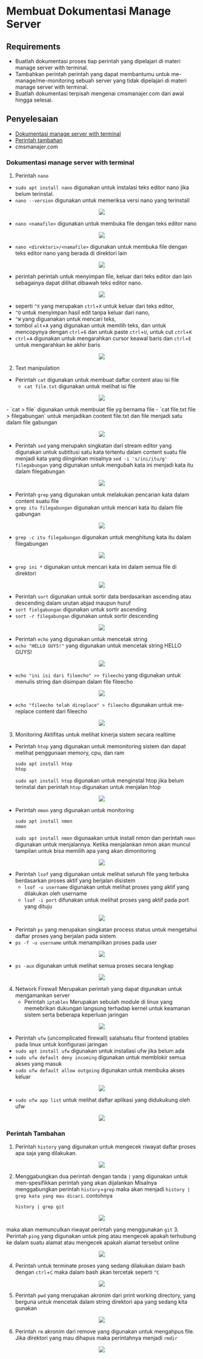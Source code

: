 # Membuat Dokumentasi Manage Server

## Requirements

- Buatlah dokumentasi proses tiap perintah yang dipelajari di materi manage server with terminal.
- Tambahkan perintah perintah yang dapat membantumu untuk me-manage/me-monitoring sebuah server yang tidak dipelajari di materi manage server with terminal.
- Buatlah dokumentasi terpisah mengenai cmsmanajer.com dari awal hingga selesai.

## Penyelesaian
- [Dokumentasi manage server with terminal](https://github.com/rifaicham/dumbways-report/tree/main/week-3#dokumentasi-manage-server-with-terminal) 
- [Perintah tambahan](https://github.com/rifaicham/dumbways-report/tree/main/week-3#perintah-tambahan) 
- cmsmanajer.com

### Dokumentasi manage server with terminal
1. Perintah `nano`
  - `sudo apt install nano` digunakan untuk instalasi teks editor nano jika belum terinstal.
  - `nano --version` digunakan untuk memeriksa versi nano yang terinstall
<p align="center">
  <img src="https://github.com/rifaicham/dumbways-report/blob/main/week-3/assets/nano.jpg" />
</p>

  - `nano <namafile>` digunakan untuk membuka file dengan teks editor nano
<p align="center">
  <img src="https://github.com/rifaicham/dumbways-report/blob/main/week-3/assets/nanofile.jpg" />
</p>

  - `nano <direktori>/<namafile>` digunakan untuk membuka file dengan teks editor nano yang berada di direktori lain
<p align="center">
  <img src="https://github.com/rifaicham/dumbways-report/blob/main/week-3/assets/nanodirektorifile.jpg" />
</p>

  - perintah perintah untuk menyimpan file, keluar dari teks editor dan lain sebagainya dapat dilihat dibawah teks editor nano. 
<p align="center">
  <img src="https://github.com/rifaicham/dumbways-report/blob/main/week-3/assets/perintahnano.jpg" />
</p>

   - seperti `^X` yang merupakan `ctrl`+`X` untuk keluar dari teks editor, 
   - `^O` untuk menyimpan hasil edit tanpa keluar dari nano, 
   - `^W` yang diguanakan untuk mencari teks, 
   - tombol `alt`+`A` yang digunakan untuk memilih teks, dan untuk mencopynya dengan `ctrl`+`6` dan untuk paste `ctrl`+`U`, untuk cut `ctrl`+`K`
   - `ctrl`+`A` digunakan untuk mengarahkan cursor keawal baris dan `ctrl`+`E` untuk mengarahkan ke akhir baris
<p align="center">
  <img src="https://github.com/rifaicham/dumbways-report/blob/main/week-3/assets/nanoaltA.jpg" />
</p>

2. Text manipulation
  - Perintah `cat` digunakan untuk membuat daftar content atau isi file
    - `cat file.txt` digunakan untuk melihat isi file
<p align="center">
  <img src="https://github.com/rifaicham/dumbways-report/blob/main/week-3/assets/catfile.jpg" />
</p>
    - `cat > file` digunakan untuk membuiat file yg bernama file
    - `cat file.txt file > filegabungan` untuk menjadikan content file.txt dan file menjadi satu dalam file gabungan
<p align="center">
  <img src="https://github.com/rifaicham/dumbways-report/blob/main/week-3/assets/catgabungan.jpg" />
</p>

  - Perintah `sed` yang merupakn singkatan dari stream editor yang digunakan untuk subtitusi satu kata tertentu dalam content suatu file menjadi kata yang diinginkan misalnya `sed -i 's/ini/itu/g' filegabungan` yang digunakan untuk mengubah kata ini menjadi kata itu dalam filegabungan 
<p align="center">
  <img src="https://github.com/rifaicham/dumbways-report/blob/main/week-3/assets/sed.jpg" />
</p>

  - Perintah `grep` yang digunakan untuk melakukan pencarian kata dalam content suatu file
  - `grep itu filegabungan` digunakan untuk mencari kata itu dalam file gabungan
<p align="center">
  <img src="https://github.com/rifaicham/dumbways-report/blob/main/week-3/assets/grepitu.jpg" />
</p>

  - `grep -c itu filegabungan` digunakan untuk menghitung kata itu dalam filegabungan
<p align="center">
  <img src="https://github.com/rifaicham/dumbways-report/blob/main/week-3/assets/grupc.jpg" />
</p>

  - `grep ini *` digunakan untuk mencari kata ini dalam semua file di direktori
<p align="center">
  <img src="https://github.com/rifaicham/dumbways-report/blob/main/week-3/assets/grepcari.jpg" />
</p>

  - Perintah `sort` digunakan untuk sortir data berdasarkan ascending atau descending dalam urutan abjad maupun huruf
  - `sort fielgabungan` digunakan untuk sortir ascending
  - `sort -r filegabungan` digunakan untuk sortir descending
<p align="center">
  <img src="https://github.com/rifaicham/dumbways-report/blob/main/week-3/assets/sort.jpg" />
</p>

  - Perintah `echo` yang digunakan untuk mencetak string
  - `echo "HELLO GUYS!"` yang digunakan untuk mencetak string HELLO GUYS!
<p align="center">
  <img src="https://github.com/rifaicham/dumbways-report/blob/main/week-3/assets/echo1.jpg" />
</p>

  - `echo "ini isi dari fileecho" >> fileecho` yang digunakan untuk menulis string dan disimpan dalam file fileecho
<p align="center">
  <img src="https://github.com/rifaicham/dumbways-report/blob/main/week-3/assets/echo2.jpg" />
</p>

  - `echo "fileecho telah direplace" > fileecho` digunakan untuk me-replace content dari fileecho
<p align="center">
  <img src="https://github.com/rifaicham/dumbways-report/blob/main/week-3/assets/echo3.jpg" />
</p>

3. Monitoring 
    Aktifitas untuk melihat kinerja sistem secara realtime
  - Perintah `htop` yang digunakan untuk memonitoring sistem dan dapat melihat penggunaan memory, cpu, dan ram
    ```
    sudo apt install htop 
    htop
    ```
    `sudo apt install htop` digunakan untuk menginstal htop jika belum terinstal dan perintah `htop` digunakan untuk menjalan htop
<p align="center">
  <img src="https://github.com/rifaicham/dumbways-report/blob/main/week-3/assets/htop.jpg" />
</p>

  - Perintah `nmon` yang digunakan untuk monitoring
    ```
    sudo apt install nmon
    nmon
    ```
    `sudo apt install nmon` digunaakan untuk install nmon dan perintah `nmon` digunakan untuk menjalannya. Ketika menjalankan nmon akan muncul tampilan untuk bisa memilih apa yang akan dimonitoring
<p align="center">
  <img src="https://github.com/rifaicham/dumbways-report/blob/main/week-3/assets/nmon.jpg" />
</p>

  - Perintah `lsof` yang digunakan untuk melihat seluruh file yang terbuka berdasarkan proses aktif yang berjalan disistem
    - `lsof -u username` digunakan untuk melihat proses yang aktif yang dilakukan oleh username
    -  `lsof -i port` difunakan untuk melihat proses yang aktif pada port yang dituju
<p align="center">
  <img src="https://github.com/rifaicham/dumbways-report/blob/main/week-3/assets/lsof1.jpg" />
</p>

  - Perintah `ps` yang merupakan singkatan process status untuk mengetahui daftar proses yang berjalan pada sistem
  - `ps -f -u username` untuk menampilkan proses pada user
<p align="center">
  <img src="https://github.com/rifaicham/dumbways-report/blob/main/week-3/assets/ps1.jpg" />
</p>

  - `ps -aux` digunakan untuk melihat semua proses secara lengkap
<p align="center">
  <img src="https://github.com/rifaicham/dumbways-report/blob/main/week-3/assets/ps2.jpg" />
</p>

4. Network Firewall
    Merupakan perintah yang dapat digunakan untuk mengamankan server
   - Perintah `iptables`
      Merupakan sebuiah module di linux yang memebrikan dukungan langsung terhadap kernel untuk keamanan sistem serta beberapa keperluan jaringan
<p align="center">
  <img src="https://github.com/rifaicham/dumbways-report/blob/main/week-3/assets/iptables.jpg" />
</p>

   - Perintah `ufw` (uncomplicated firewall) salahsatu fitur frontend iptables pada linux untuk konfigurasi jaringan
   - `sudo apt install ufw` digunakan untuk installasi ufw jika belum ada
   - `sudo ufw default deny incoming` digunakan untuk memblokir semua akses yang masuk
   - `sudo ufw default allow outgoing` digunakan untuk membuka akses keluar
<p align="center">
  <img src="https://github.com/rifaicham/dumbways-report/blob/main/week-3/assets/ufw.jpg" />
</p>

   - `sudo ufw app list` untuk melihat daftar aplikasi yang didukukung oleh ufw
<p align="center">
  <img src="https://github.com/rifaicham/dumbways-report/blob/main/week-3/assets/ufw1.jpg" />
</p>

### Perintah Tambahan
1. Perintah `history` yang digunakan untuk mengecek riwayat daftar proses apa saja yang dilakukan.
<p align="center">
  <img src="https://github.com/rifaicham/dumbways-report/blob/main/week-3/assets/history.jpg" />
</p>

2. Menggabungkan dua perintah dengan tanda `|` yang digunakan untuk men-spesifikkan perintah yang akan dijalankan
    Misalnya menggabungkan perintah `history`+`grep` maka akan menjadi `history | grep kata yang mau dicari`. contohnya 
    ```
    history | grep git
    ```
<p align="center">
  <img src="https://github.com/rifaicham/dumbways-report/blob/main/week-3/assets/historygrep.jpg" />
</p>

   maka akan memunculkan riwayat perintah yang menggunakan `git`
3. Perintah `ping` yang digunakan untuk ping atau mengecek apakah terhubung ke dalam suatu alamat atau mengecek apakah alamat tersebut online
<p align="center">
  <img src="https://github.com/rifaicham/dumbways-report/blob/main/week-3/assets/ping.jpg" />
</p>

4. Perintah untuk terminate proses yang sedang dilakukan dalam bash dengan `ctrl`+`C` maka dalam bash akan tercetak seperti `^C` 
<p align="center">
  <img src="https://github.com/rifaicham/dumbways-report/blob/main/week-3/assets/terminate.jpg" />
</p>

5. Perintah `pwd` yang merupakan akronim dari print working directory, yang berguna untuk mencetak dalam string direktori  apa yang sedang kita gunakan
<p align="center">
  <img src="https://github.com/rifaicham/dumbways-report/blob/main/week-3/assets/pwd.jpg" />
</p>

6. Perintah `rm` akronim dari remove yang digunakan untuk mengahpus file. Jika direktori yang mau dihapus maka perintahnya menjadi `rmdir`
<p align="center">
  <img src="https://github.com/rifaicham/dumbways-report/blob/main/week-3/assets/rm.jpg" />
</p>

